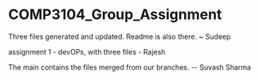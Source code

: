 # COMP3104_Group_Assignment

Three files generated and updated. Readme is also there. ~ Sudeep

assignment 1 - devOPs, with three files - Rajesh

The main contains the files merged from our branches. -- Suvash Sharma
